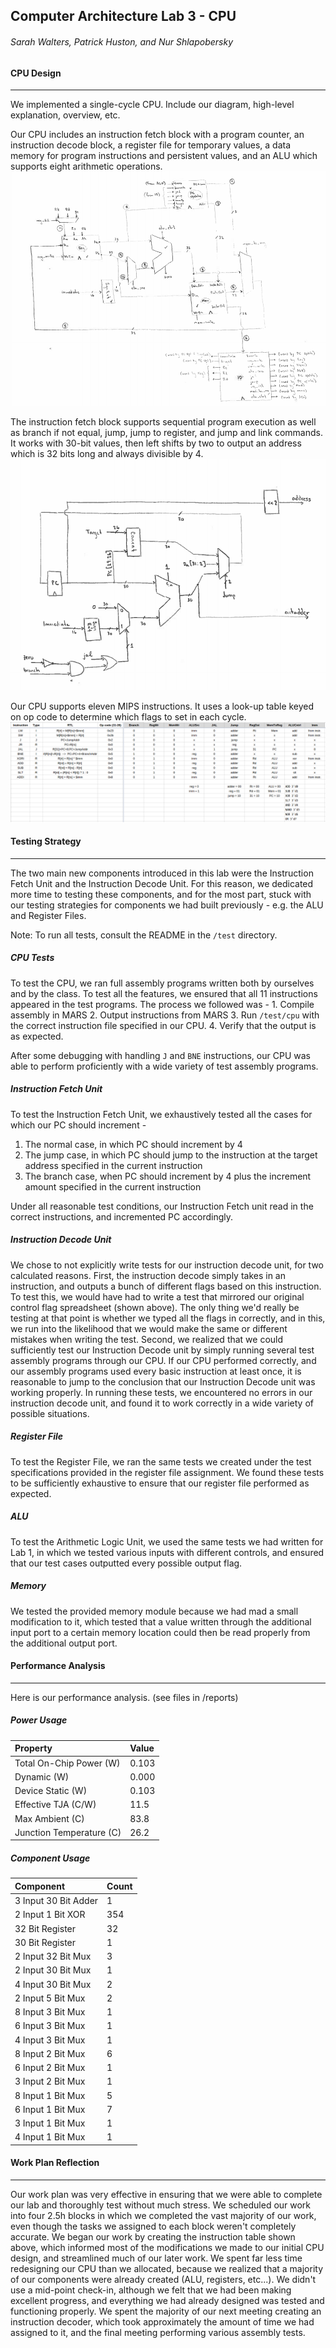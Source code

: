 ## Computer Architecture Lab 3 - CPU
###### Sarah Walters, Patrick Huston, and Nur Shlapobersky

#### CPU Design
------
We implemented a single-cycle CPU. Include our diagram, high-level explanation, overview, etc.

Our CPU includes an instruction fetch block with a program counter, an instruction decode block, a register file for temporary values, a data memory for program instructions and persistent values, and an ALU which supports eight arithmetic operations.
![Single-Cycle CPU Block Diagram](/img/cpu.png "Single-Cycle CPU Block Diagram")

The instruction fetch block supports sequential program execution as well as branch if not equal, jump, jump to register, and jump and link commands. It works with 30-bit values, then left shifts by two to output an address which is 32 bits long and always divisible by 4.
![Instruction Fetch Block Diagram](/img/instr_fetch.png "Instruction Fetch Block Diagram")

Our CPU supports eleven MIPS instructions. It uses a look-up table keyed on op code to determine which flags to set in each cycle.
![Instruction Fetch Block Diagram](/img/instr_decode.png "Instruction Fetch Block Diagram")

#### Testing Strategy
------
The two main new components introduced in this lab were the Instruction Fetch Unit and the Instruction Decode Unit. For this reason, we dedicated more time to testing these components, and for the most part, stuck with our testing strategies for components we had built previously - e.g. the ALU and Register Files.

Note: To run all tests, consult the README in the `/test` directory.

##### CPU Tests
To test the CPU, we ran full assembly programs written both by ourselves and by the class. To test all the features, we ensured that all 11 instructions appeared in the test programs. The process we followed was - 1. Compile assembly in MARS 2. Output instructions from MARS 3. Run `/test/cpu` with the correct instruction file specified in our CPU. 4. Verify that the output is as expected.

After some debugging with handling `J` and `BNE` instructions, our CPU was able to perform proficiently with a wide variety of test assembly programs.

##### Instruction Fetch Unit
To test the Instruction Fetch Unit, we exhaustively tested all the cases for which our PC should increment -

1. The normal case, in which PC should increment by 4
2. The jump case, in which PC should jump to the instruction at the target address specified in the current instruction
3. The branch case, when PC should increment by 4 plus the increment amount specified in the current instruction

Under all reasonable test conditions, our Instruction Fetch unit read in the correct instructions, and incremented PC accordingly.

##### Instruction Decode Unit
We chose to not explicitly write tests for our instruction decode unit, for two calculated reasons. First, the instruction decode simply takes in an instruction, and outputs a bunch of different flags based on this instruction. To test this, we would have had to write a test that mirrored our original control flag spreadsheet (shown above). The only thing we'd really be testing at that point is whether we typed all the flags in correctly, and in this, we run into the likelihood that we would make the same or different mistakes when writing the test. Second, we realized that we could sufficiently test our Instruction Decode unit by simply running several test assembly programs through our CPU. If our CPU performed correctly, and our assembly programs used every basic instruction at least once, it is reasonable to jump to the conclusion that our Instruction Decode unit was working properly. In running these tests, we encountered no errors in our instruction decode unit, and found it to work correctly in a wide variety of possible situations.

##### Register File
To test the Register File, we ran the same tests we created under the test specifications provided in the register file assignment. We found these tests to be sufficiently exhaustive to ensure that our register file performed as expected.

##### ALU
To test the Arithmetic Logic Unit, we used the same tests we had written for Lab 1, in which we tested various inputs with different controls, and ensured that our test cases outputted every possible output flag.

##### Memory
We tested the provided memory module because we had mad a small modification to it, which tested that a value written through the additional input port to a certain memory location could then be read properly from the additional output port.

#### Performance Analysis
------
Here is our performance analysis. (see files in /reports)

##### Power Usage

| Property                 | Value  |
|:-------------------------|:-------|
| Total On-Chip Power (W)  | 0.103  |
| Dynamic (W)              | 0.000  |
| Device Static (W)        | 0.103  |
| Effective TJA (C/W)      | 11.5   |
| Max Ambient (C)          | 83.8   |
| Junction Temperature (C) | 26.2   |

##### Component Usage

| Component             | Count |
|:----------------------|:------|
| 3 Input 30 Bit Adder  | 1     |
| 2 Input 1 Bit XOR     | 354   |
| 32 Bit Register       | 32    |
| 30 Bit Register       | 1     |
| 2 Input 32 Bit Mux    | 3     |
| 2 Input 30 Bit Mux    | 1     |
| 4 Input 30 Bit Mux    | 2     |
| 2 Input 5 Bit Mux     | 2     |
| 8 Input 3 Bit Mux     | 1     |
| 6 Input 3 Bit Mux     | 1     |
| 4 Input 3 Bit Mux     | 1     |
| 8 Input 2 Bit Mux     | 6     |
| 6 Input 2 Bit Mux     | 1     |
| 3 Input 2 Bit Mux     | 1     |
| 8 Input 1 Bit Mux     | 5     |
| 6 Input 1 Bit Mux     | 7     |
| 3 Input 1 Bit Mux     | 1     |
| 4 Input 1 Bit Mux     | 1     |

#### Work Plan Reflection
------
Our work plan was very effective in ensuring that we were able to complete our lab and thoroughly test without much stress.
We scheduled our work into four 2.5h blocks in which we completed the vast majority of our work, even though the tasks we assigned to each block weren't completely accurate.
We began our work by creating the instruction table shown above, which informed most of the modifications we made to our initial CPU design, and streamlined much of our later work.
We spent far less time redesigning our CPU than we allocated, because we realized that a majority of our components were already created (ALU, registers, etc...).
We didn't use a mid-point check-in, although we felt that we had been making excellent progress, and everything we had already designed was tested and functioning properly.
We spent the majority of our next meeting creating an instruction decoder, which took approximately the amount of time we had assigned to it, and the final meeting performing various assembly tests.


